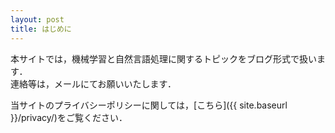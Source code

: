 ```yaml
---
layout: post
title: はじめに
---
```


本サイトでは，機械学習と自然言語処理に関するトピックをブログ形式で扱います．  
連絡等は，メールにてお願いいたします．

当サイトのプライバシーポリシーに関しては，[こちら]({{ site.baseurl }}/privacy/)をご覧ください．